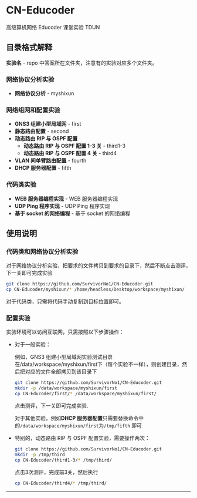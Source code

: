 # CN-Educoder

高级算机网络 Educoder 课堂实验 TDUN

## 目录格式解释

**实验名** - repo 中答案所在文件夹，注意有的实验对应多个文件夹。

### 网络协议分析实验

- **网络协议分析** - myshixun

### 网络组网和配置实验

- **GNS3 组建小型局域网** - first
- **静态路由配置** - second
- **动态路由 RIP 与 OSPF 配置**
  - **动态路由 RIP 与 OSPF 配置 1-3 关** - third1-3
  - **动态路由 RIP 与 OSPF 配置 4 关** - third4
- **VLAN 间单臂路由配置** - fourth
- **DHCP 服务器配置** - fifth

### 代码类实验

- **WEB 服务器编程实现** - WEB 服务器编程实现
- **UDP Ping 程序实现** - UDP Ping 程序实现
- **基于 socket 的网络编程** - 基于 socket 的网络编程

## 使用说明

### 代码类和网络协议分析实验
对于网络协议分析实验，把要求的文件拷贝到要求的目录下，然后不断点击测评，下一关即可完成实验
```bash
git clone https://github.com/SurvivorNo1/CN-Educoder.git
cp CN-Educoder/myshixun/* /home/headless/Desktop/workspace/myshixun/
```
对于代码类，只需将代码手动复制到目标位置即可。

### 配置实验

实验环境可以访问互联网，只需按照以下步骤操作：
  - 对于一般实验：

    例如，GNS3 组建小型局域网实验测试目录在/data/workspace/myshixun/first下（每个实验不一样），则创建目录，然后把对应的文件全部拷贝到该目录下
    ```bash
    git clone https://github.com/SurvivorNo1/CN-Educoder.git
    mkdir -p /data/workspace/myshixun/first
    cp CN-Educoder/first/* /data/workspace/myshixun/first/
    ```
    点击测评，下一关即可完成实验.
    
    对于其他实验，例如**DHCP 服务器配置**只需要替换命令中的`/data/workspace/myshixun/first`为`/tmp/fifth` 即可
  - 特别的，动态路由 RIP 与 OSPF 配置实验，需要操作两次：
    ```bash
    git clone https://github.com/SurvivorNo1/CN-Educoder.git
    mkdir -p /tmp/third
    cp CN-Educoder/third1-3/* /tmp/third/
    ```
    点击3次测评，完成前3关，然后执行
    ```bash
    cp CN-Educoder/third4/* /tmp/third/
    ```
---
